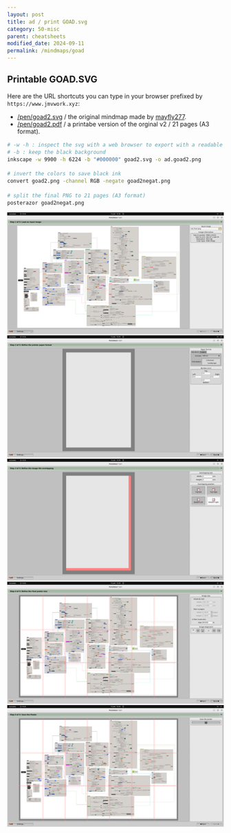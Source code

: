 ```yaml
---
layout: post
title: ad / print GOAD.svg 
category: 50-misc
parent: cheatsheets
modified_date: 2024-09-11
permalink: /mindmaps/goad
---
```


## Printable GOAD.SVG 

Here are the URL shortcuts you can type in your browser prefixed by ```https://www.jmvwork.xyz```:

* [/pen/goad2.svg](/pen/goad2.svg) / the original mindmap made by [mayfly277](https://mayfly277.github.io/about/).
* [/pen/goad2.pdf](/pen/goad2.pdf) / a printabe version of the orginal v2 / 21 pages (A3 format).

```sh
# -w -h : inspect the svg with a web browser to export with a readable size 
# -b : keep the black background
inkscape -w 9900 -h 6224 -b "#000000" goad2.svg -o ad.goad2.png

# invert the colors to save black ink
convert goad2.png -channel RGB -negate goad2negat.png

# split the final PNG to 21 pages (A3 format)  
posterazor goad2negat.png
```
![](/assets/images/goad2-svg-2-pdf-1.png)
![](/assets/images/goad2-svg-2-pdf-2.png)
![](/assets/images/goad2-svg-2-pdf-3.png)
![](/assets/images/goad2-svg-2-pdf-4.png)
![](/assets/images/goad2-svg-2-pdf-5.png)
